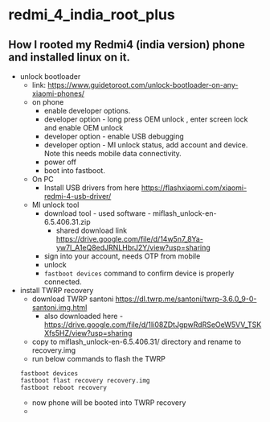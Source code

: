 # redmi_4_india_root_plus

## How I rooted my Redmi4 (india version) phone and installed linux on it.

- unlock bootloader
  - link: https://www.guidetoroot.com/unlock-bootloader-on-any-xiaomi-phones/
  - on phone
    - enable developer options.
    - developer option - long press OEM unlock , enter screen lock and enable OEM unlock
    - developer option - enable USB debugging
    - developer option - MI unlock status, add account and device. Note this needs mobile data connectivity.
    - power off
    - boot into fastboot.
  - On PC
    - Install USB drivers from here https://flashxiaomi.com/xiaomi-redmi-4-usb-driver/ 
  - MI unlock tool
    - download tool - used software - miflash_unlock-en-6.5.406.31.zip
      - shared download link https://drive.google.com/file/d/14w5n7_8Ya-yw7l_A1eQ8edJRNLHbrJ2Y/view?usp=sharing 
    - sign into your account, needs OTP from mobile
    - unlock
    - `fastboot devices` command to confirm device is properly connected.
- install TWRP recovery
  - download TWRP santoni https://dl.twrp.me/santoni/twrp-3.6.0_9-0-santoni.img.html
    - also downloaded here - https://drive.google.com/file/d/1Ii08ZDtJgpwRdRSeOeW5VV_TSKXfs5HZ/view?usp=sharing
  - copy to miflash_unlock-en-6.5.406.31/ directory and rename to recovery.img
  - run below commands to flash the TWRP 
  ```
  fastboot devices
  fastboot flast recovery recovery.img
  fastboot reboot recovery
  ```
  - now phone will be booted into TWRP recovery
  - 
  
